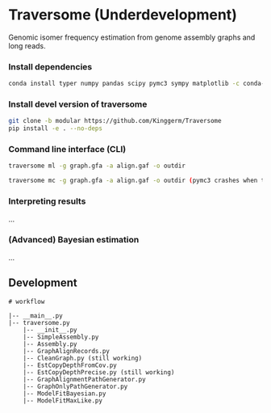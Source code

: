 

# Traversome (Underdevelopment)
Genomic isomer frequency estimation from genome assembly graphs and long reads.


### Install dependencies
```bash
conda install typer numpy pandas scipy pymc3 sympy matplotlib -c conda-forge
```

### Install devel version of traversome
```bash
git clone -b modular https://github.com/Kinggerm/Traversome
pip install -e . --no-deps
```

### Command line interface (CLI)

```bash
traversome ml -g graph.gfa -a align.gaf -o outdir

traversome mc -g graph.gfa -a align.gaf -o outdir (pymc3 crashes when the graph becomes complicated)
```

### Interpreting results
...


### (Advanced) Bayesian estimation
...


## Development

```
# workflow

|-- __main__.py
|-- traversome.py
    |-- __init__.py
    |-- SimpleAssembly.py
    |-- Assembly.py
    |-- GraphAlignRecords.py
    |-- CleanGraph.py (still working)
    |-- EstCopyDepthFromCov.py
    |-- EstCopyDepthPrecise.py (still working)
    |-- GraphAlignmentPathGenerator.py
    |-- GraphOnlyPathGenerator.py
    |-- ModelFitBayesian.py
    |-- ModelFitMaxLike.py
